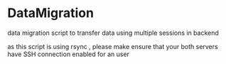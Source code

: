 # DataMigration
data migration script to transfer data using multiple sessions in backend


as this script is using rsync , please make ensure that your both servers have SSH connection enabled for an user